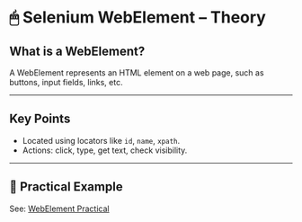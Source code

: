 # 🖱 Selenium WebElement – Theory

## What is a WebElement?
A WebElement represents an HTML element on a web page, such as buttons, input fields, links, etc.

---

## Key Points
- Located using locators like `id`, `name`, `xpath`.
- Actions: click, type, get text, check visibility.

---

## 📄 Practical Example
See: [WebElement Practical](./webelement_practical.md)
